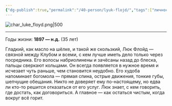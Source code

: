 ```yaml
---
{"dg-publish":true,"permalink":"/40-person/lyuk-flojd/","tags":["личность/клуб"]}
---
```


![char_luke_floyd.png|500](/img/user/90.%20files/char_luke_floyd.png)
***
Годы жизни: **1897 — н.д.** (35 лет)

Гладкий, как масло на шёлке, и такой же скользкий, Люк Флойд — связной между Клубом и всеми, с кем лучше иметь дело только через посредника. Его волосы набриолинены и зачёсаны назад до блеска, пальцы сверкают кольцами. Он всегда появляется в нужное время и исчезает чуть раньше, чем становится неудобно. Его худоба напоминает богомола — прямая спина, острые движения, тонкие губы, шепчущие обещания.
Никто не доверяет ему по-настоящему, но едва ли кто-то решится отказаться от его услуг. Люк знает, с кем говорить, где достать, как договориться. А главное — как остаться чистым, когда вокруг всё горит.